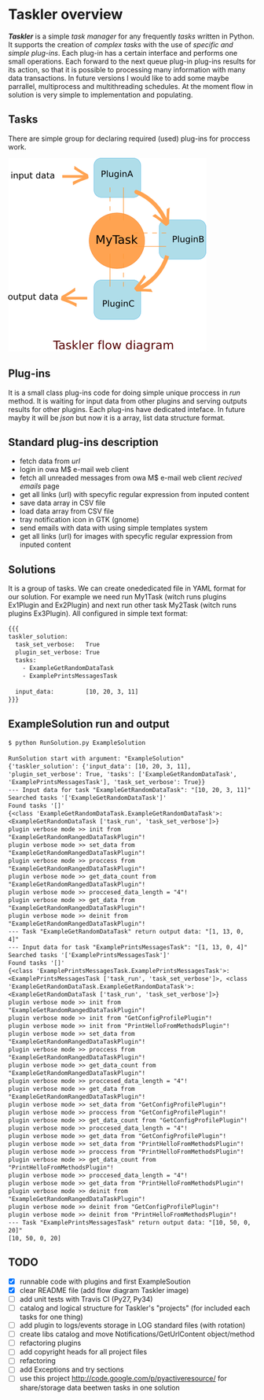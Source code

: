 Taskler overview
==================================

***Taskler*** is a simple _task manager_ for any frequently *tasks* written in Python.
It supports the creation of _complex tasks_ with the use of _specific and simple_ *plug-ins*.
Each plug-in has a certain interface and performs one small operations.
Each forward to the next queue plug-in plug-ins results for its action, so that it is possible to processing many information with many data transactions.
In future versions I would like to add some maybe parrallel, multiprocess and multithreading schedules. At the moment flow in solution is very simple to implementation and populating.

Tasks
-----

There are simple group for declaring required (used) plug-ins for proccess work.

![Taskler flow diagram](https://raw.githubusercontent.com/bieli/Taskler/master/docs/taskler_flow_diagram.png)


Plug-ins
--------

It is a small class plug-ins code for doing simple unique proccess in _run_ method.
It is waiting for input data from other plugins and serving outputs results for other plugins. Each plug-ins have dedicated inteface. In future mayby it will be _json_ but now it is a array, list data structure format.

Standard plug-ins description
-----------------------------
 * fetch data from _url_
 * login in owa M$ e-mail web client
 * fetch all unreaded messages from owa M$ e-mail web client _recived emails_ page
 * get all links (url) with specyfic regular expression from inputed content
 * save data array in CSV file
 * load data array from CSV file
 * tray notification icon in GTK (gnome)
 * send emails with data with using simple templates system
 * get all links (url) for images with specyfic regular expression from inputed content


Solutions
---------

It is a group of tasks. We can create onededicated file in YAML format for our solution.
For example we need run My1Task (witch runs plugins Ex1Plugin and Ex2Plugin) and next 
run other task My2Task (witch runs plugins Ex3Plugin). All configured in simple text format:

```
{{{
taskler_solution:
  task_set_verbose:   True
  plugin_set_verbose: True
  tasks:              
    - ExampleGetRandomDataTask
    - ExamplePrintsMessagesTask

  input_data:         [10, 20, 3, 11]
}}}
```

ExampleSolution run and output
---------
```
$ python RunSolution.py ExampleSolution

RunSolution start with argument: "ExampleSolution"
{'taskler_solution': {'input_data': [10, 20, 3, 11], 'plugin_set_verbose': True, 'tasks': ['ExampleGetRandomDataTask', 'ExamplePrintsMessagesTask'], 'task_set_verbose': True}}
--- Input data for task "ExampleGetRandomDataTask": "[10, 20, 3, 11]"
Searched tasks '['ExampleGetRandomDataTask']'
Found tasks '[]'
{<class 'ExampleGetRandomDataTask.ExampleGetRandomDataTask'>: <ExampleGetRandomDataTask ['task_run', 'task_set_verbose']>}
plugin verbose mode >> init from "ExampleGetRandomRangedDataTaskPlugin"!
plugin verbose mode >> set_data from "ExampleGetRandomRangedDataTaskPlugin"!
plugin verbose mode >> proccess from "ExampleGetRandomRangedDataTaskPlugin"!
plugin verbose mode >> get_data_count from "ExampleGetRandomRangedDataTaskPlugin"!
plugin verbose mode >> proccesed_data_length = "4"!
plugin verbose mode >> get_data from "ExampleGetRandomRangedDataTaskPlugin"!
plugin verbose mode >> deinit from "ExampleGetRandomRangedDataTaskPlugin"!
--- Task "ExampleGetRandomDataTask" return output data: "[1, 13, 0, 4]"
--- Input data for task "ExamplePrintsMessagesTask": "[1, 13, 0, 4]"
Searched tasks '['ExamplePrintsMessagesTask']'
Found tasks '[]'
{<class 'ExamplePrintsMessagesTask.ExamplePrintsMessagesTask'>: <ExamplePrintsMessagesTask ['task_run', 'task_set_verbose']>, <class 'ExampleGetRandomDataTask.ExampleGetRandomDataTask'>: <ExampleGetRandomDataTask ['task_run', 'task_set_verbose']>}
plugin verbose mode >> init from "ExampleGetRandomRangedDataTaskPlugin"!
plugin verbose mode >> init from "GetConfigProfilePlugin"!
plugin verbose mode >> init from "PrintHelloFromMethodsPlugin"!
plugin verbose mode >> set_data from "ExampleGetRandomRangedDataTaskPlugin"!
plugin verbose mode >> proccess from "ExampleGetRandomRangedDataTaskPlugin"!
plugin verbose mode >> get_data_count from "ExampleGetRandomRangedDataTaskPlugin"!
plugin verbose mode >> proccesed_data_length = "4"!
plugin verbose mode >> get_data from "ExampleGetRandomRangedDataTaskPlugin"!
plugin verbose mode >> set_data from "GetConfigProfilePlugin"!
plugin verbose mode >> proccess from "GetConfigProfilePlugin"!
plugin verbose mode >> get_data_count from "GetConfigProfilePlugin"!
plugin verbose mode >> proccesed_data_length = "4"!
plugin verbose mode >> get_data from "GetConfigProfilePlugin"!
plugin verbose mode >> set_data from "PrintHelloFromMethodsPlugin"!
plugin verbose mode >> proccess from "PrintHelloFromMethodsPlugin"!
plugin verbose mode >> get_data_count from "PrintHelloFromMethodsPlugin"!
plugin verbose mode >> proccesed_data_length = "4"!
plugin verbose mode >> get_data from "PrintHelloFromMethodsPlugin"!
plugin verbose mode >> deinit from "ExampleGetRandomRangedDataTaskPlugin"!
plugin verbose mode >> deinit from "GetConfigProfilePlugin"!
plugin verbose mode >> deinit from "PrintHelloFromMethodsPlugin"!
--- Task "ExamplePrintsMessagesTask" return output data: "[10, 50, 0, 20]"
[10, 50, 0, 20]
```

TODO
----
- [x] runnable code with plugins and first ExampleSoution
- [x] clear README file (add flow diagram Taskler image)
- [ ] add unit tests with Travis CI (Py27, Py34)
- [ ] catalog and logical structure for Taskler's "projects" (for included each tasks for one thing)
- [ ] add plugin to logs/events storage in LOG standard files (with rotation)
- [ ] create libs catalog and move Notifications/GetUrlContent object/method
- [ ] refactoring plugins
- [ ] add copyright heads for all project files
- [ ] refactoring
- [ ] add Exceptions and try sections
- [ ] use this project http://code.google.com/p/pyactiveresource/ for share/storage data beetwen tasks in one solution
